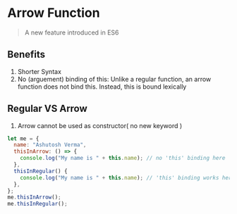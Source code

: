 # Arrow Function

> A new feature introduced in ES6

## Benefits

1. Shorter Syntax
2. No (arguement) binding of this: Unlike a regular function, an arrow function does not bind this. Instead, this is bound lexically

## Regular VS Arrow

1. Arrow cannot be used as constructor( no new keyword )

```javascript
let me = {
  name: "Ashutosh Verma",
  thisInArrow: () => {
    console.log("My name is " + this.name); // no 'this' binding here
  },
  thisInRegular() {
    console.log("My name is " + this.name); // 'this' binding works here
  },
};
me.thisInArrow();
me.thisInRegular();
```
